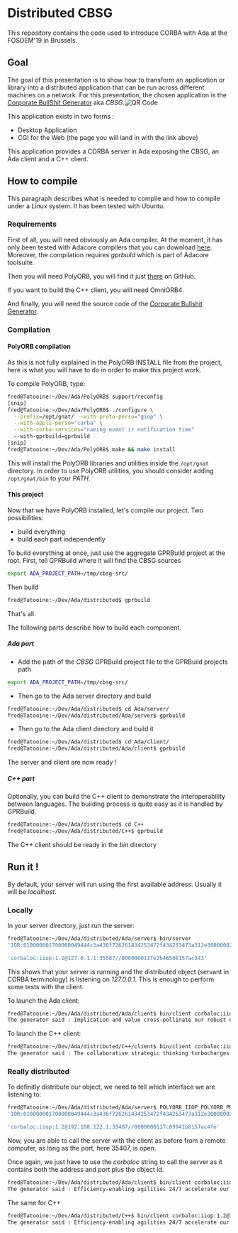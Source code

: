 # Distributed CBSG

This repository contains the code used to introduce CORBA with Ada at the FOSDEM'19 in Brussels.

## Goal

The goal of this presentation is to show how to transform an application or library into a distributed application that can be run across different machines on a network.
For this presentation, the chosen application is the [Corporate BullShit Generator](http://cbsg.sf.net/) aka _CBSG_.![QR Code](http://pasta.phyrama.com:8083/qr_cbsg.png)

This application exists in two forms :
* Desktop Application
* CGI for the Web (the page you will land in with the link above)

This application provides a CORBA server in Ada exposing the CBSG, an Ada client and a C++ client.

## How to compile

This paragraph describes what is needed to compile and how to compile under a Linux system. It has been tested with Ubuntu.

### Requirements

First of all, you will need obviously an Ada compiler. At the moment, it has only been tested with Adacore compilers that you can download [here](https://www.adacore.com/download). Moreover, the compilation requires *gprbuild* which is part of Adacore toolsuite.

Then you will need PolyORB, you will find it just [there](https://github.com/AdaCore/PolyORB) on GitHub.

If you want to build the C++ client, you will need OmniORB4.

And finally, you will need the source code of the [Corporate Bullshit Generator](https://sourceforge.net/projects/cbsg/files/latest/download).

### Compilation

#### PolyORB compilation

As this is not fully explained in the PolyORB INSTALL file from the project, here is what you will have to do in order to make this project work.

To compile PolyORB, type:
```bash
fred@Tatooine:~/Dev/Ada/PolyORB$ support/reconfig
[snip]
fred@Tatooine:~/Dev/Ada/PolyORB$ ./configure \
  --prefix=/opt/gnat/ --with-proto-perso="giop" \
  --with-appli-perso="corba" \
  --with-corba-services="naming event ir notification time"
  --with-gprbuild=gprbuild
[snip]
fred@Tatooine:~/Dev/Ada/PolyORB$ make && make install
```

This will install the PolyORB libraries and utilities inside the `/opt/gnat` directory. In order to use PolyORB utilities, you should consider adding `/opt/gnat/bin` to your *PATH*.

#### This project

Now that we have PolyORB installed, let's compile our project.
Two possibilities:
* build everything
* build each part independently

To build everything at once, just use the aggregate GPRBuild project at the root.
First, tell GPRBuild where it will find the CBSG sources
```bash
export ADA_PROJECT_PATH=/tmp/cbsg-src/
```
Then build
```bash
fred@Tatooine:~/Dev/Ada/distributed$ gprbuild
```
That's all.

The following parts describe how to build each component.

##### Ada part

* Add the path of the *CBSG* GPRBuild project file to the GPRBuild projects path
```bash
export ADA_PROJECT_PATH=/tmp/cbsg-src/
```
* Then go to the Ada server directory and build
```bash
fred@Tatooine:~/Dev/Ada/distributed$ cd Ada/server/
fred@Tatooine:~/Dev/Ada/distributed/Ada/server$ gprbuild
```
* Then go to the Ada client directory and build it
```bash
fred@Tatooine:~/Dev/Ada/distributed$ cd Ada/client/
fred@Tatooine:~/Dev/Ada/distributed/Ada/client$ gprbuild
```

The server and client are now ready !

##### C++ part

Optionally, you can build the C++ client to demonstrate the interoperability between languages.
The building process is quite easy as it is handled by GPRBuild.

```bash
fred@Tatooine:~/Dev/Ada/distributed$ cd C++
fred@Tatooine:~/Dev/Ada/distributed/C++$ gprbuild
```

The C++ client should be ready in the *bin* directory

## Run it !

By default, your server will run using the first available address. Usually it will be *localhost*.

### Locally

In your server directory, just run the server:
```bash
fred@Tatooine:~/Dev/Ada/distributed/Ada/server$ bin/server
'IOR:010000001700000049444c3a436f726261434253472f434253473a312e30000002000000000000005c000000010102000a0000003132372e302e312e3100038b1b0000002f30303030303030313154653262343635303831353761633334330001000000010000001c0000000100000001000100000000000001010002000000010101000201010003004f5038000000010100000a0000003132372e302e312e310025891b0000002f30303030303030313154653262343635303831353761633334330000000000'

'corbaloc:iiop:1.2@127.0.1.1:35587//000000011Te2b46508157ac343'
```

This shows that your server is running and the distributed object (servant in CORBA terminology) is listening on *127.0.0.1*.
This is enough to perform some tests with the client.

To launch the Ada client:
```bash
fred@Tatooine:~/Dev/Ada/distributed/Ada/client$ bin/client corbaloc:iiop:1.2@127.0.1.1:35587//000000011Te2b46508157ac343
The generator said : Implication and value cross-pollinate our robust efficiency gain.
```

To launch the C++ client:
```bash
fred@Tatooine:~/Dev/Ada/distributed/C++/client$ bin/client corbaloc:iiop:1.2@127.0.1.1:35587//000000011Te2b46508157ac343
The generator said : The collaborative strategic thinking turbocharges a business model.
```

### Really distributed

To definitly distribute our object, we need to tell which interface we are listening to:
```bash
fred@Tatooine:~/Dev/Ada/distributed/Ada/server$ POLYORB_IIOP_POLYORB_PROTOCOLS_IIOP_DEFAULT_ADDR=192.168.122.1 bin/server
'IOR:010000001700000049444c3a436f726261434253472f434253473a312e300000020000000000000060000000010102000e0000003139322e3136382e3132322e31004f8a1b0000002f30303030303030313154633839393431623831353761633466650001000000010000001c0000000100000001000100000000000001010002000000010101000201010003004f5038000000010100000a0000003132372e302e312e3100b7991b0000002f30303030303030313154633839393431623831353761633466650000000000'

'corbaloc:iiop:1.2@192.168.122.1:35407//000000011Tc89941b8157ac4fe'
```

Now, you are able to call the server with the client as before from a remote computer, as long as the port, here 35407, is open.

Once again, we just have to use the *corbaloc* string to call the server as it contains both the address and port plus the object id.
```bash
fred@Tatooine:~/Dev/Ada/distributed/Ada/client$ bin/client corbaloc:iiop:1.2@192.168.122.1:35407//000000011Tc89941b8157ac4fe
The generator said : Efficiency-enabling agilities 24/7 accelerate our visionary brand pyramids up-front, while the project manager makes things happen from within the data.
```

The same for C++
```bash
fred@Tatooine:~/Dev/Ada/distributed/C++$ bin/client corbaloc:iiop:1.2@192.168.122.1:35407//000000011Tc89941b8157ac4fe
The generator said : Efficiency-enabling agilities 24/7 accelerate our visionary brand pyramids up-front, while the project manager makes things happen from within the data.
```
